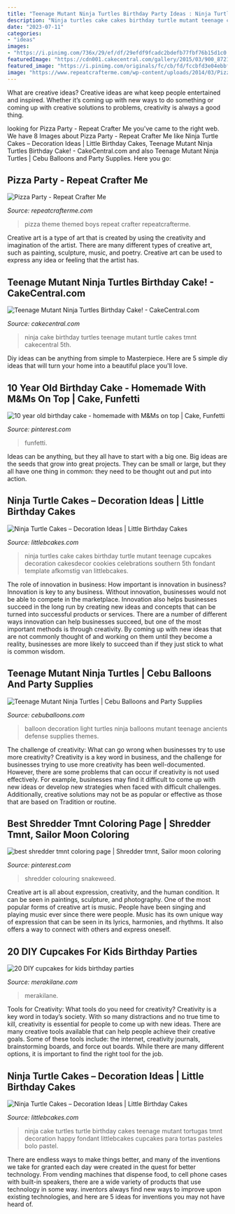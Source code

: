```yaml
---
title: "Teenage Mutant Ninja Turtles Birthday Party Ideas : Ninja Turtles Cake Cakes Birthday Turtle Mutant Teenage Cupcakes Decoration Cakesdecor Cookies Celebrations Southern 5th Fondant Template Afkomstig Van Littlebcakes"
description: "Ninja turtles cake cakes birthday turtle mutant teenage cupcakes decoration cakesdecor cookies celebrations southern 5th fondant template afkomstig van littlebcakes"
date: "2023-07-11"
categories:
- "ideas"
images:
- "https://i.pinimg.com/736x/29/ef/df/29efdf9fcadc2bdefb77fbf76b15d1c0.jpg"
featuredImage: "https://cdn001.cakecentral.com/gallery/2015/03/900_8721761yRn_teenage-mutant-ninja-turtles-birthday-cake.jpg"
featured_image: "https://i.pinimg.com/originals/fc/cb/fd/fccbfd3e04ebbf712201a55187c3b03b.jpg"
image: "https://www.repeatcrafterme.com/wp-content/uploads/2014/03/PizzaPartyGraphic21.jpg"
---
```



What are creative ideas?
Creative ideas are what keep people entertained and inspired. Whether it’s coming up with new ways to do something or coming up with creative solutions to problems, creativity is always a good thing.

	

		
looking for Pizza Party - Repeat Crafter Me you've came to the right web. We have 8 Images about Pizza Party - Repeat Crafter Me like Ninja Turtle Cakes – Decoration Ideas | Little Birthday Cakes, Teenage Mutant Ninja Turtles Birthday Cake! - CakeCentral.com and also Teenage Mutant Ninja Turtles | Cebu Balloons and Party Supplies. Here you go:
		
    
## Pizza Party - Repeat Crafter Me

<img loading=lazy src="https://www.repeatcrafterme.com/wp-content/uploads/2014/03/PizzaPartyGraphic21.jpg" onerror="this.onerror=null;this.src='https://tse2.mm.bing.net/th?id=OIP.x3cn5S2sL1bgoyFOzka7EAHaFt&amp;pid=15.1';" alt="Pizza Party - Repeat Crafter Me">

_Source: repeatcrafterme.com_

>pizza theme themed boys repeat crafter repeatcrafterme. 

	

Creative art is a type of art that is created by using the creativity and imagination of the artist. There are many different types of creative art, such as painting, sculpture, music, and poetry. Creative art can be used to express any idea or feeling that the artist has.

    
## Teenage Mutant Ninja Turtles Birthday Cake! - CakeCentral.com

<img loading=lazy src="https://cdn001.cakecentral.com/gallery/2015/03/900_8721761yRn_teenage-mutant-ninja-turtles-birthday-cake.jpg" onerror="this.onerror=null;this.src='https://tse3.mm.bing.net/th?id=OIP.5G4TkprXT1wxtei5hL2rLgHaJ4&amp;pid=15.1';" alt="Teenage Mutant Ninja Turtles Birthday Cake! - CakeCentral.com">

_Source: cakecentral.com_

>ninja cake birthday turtles teenage mutant turtle cakes tmnt cakecentral 5th. 

	

Diy ideas can be anything from simple to Masterpiece. Here are 5 simple diy ideas that will turn your home into a beautiful place you'll love.

    
## 10 Year Old Birthday Cake - Homemade With M&amp;Ms On Top | Cake, Funfetti

<img loading=lazy src="https://i.pinimg.com/originals/fc/cb/fd/fccbfd3e04ebbf712201a55187c3b03b.jpg" onerror="this.onerror=null;this.src='https://tse4.mm.bing.net/th?id=OIP.LTsNaCiXvX5d2pV8Oz7LRAHaJ4&amp;pid=15.1';" alt="10 year old birthday cake - homemade with M&amp;Ms on top | Cake, Funfetti">

_Source: pinterest.com_

>funfetti. 

	

Ideas can be anything, but they all have to start with a big one. Big ideas are the seeds that grow into great projects. They can be small or large, but they all have one thing in common: they need to be thought out and put into action.

    
## Ninja Turtle Cakes – Decoration Ideas | Little Birthday Cakes

<img loading=lazy src="http://www.littlebcakes.com/wp-content/uploads/2014/01/Ninja-Turtle-Cake.jpg" onerror="this.onerror=null;this.src='https://tse3.mm.bing.net/th?id=OIP.8v4_W7WAzE4i7LpRYwa1tAHaGB&amp;pid=15.1';" alt="Ninja Turtle Cakes – Decoration Ideas | Little Birthday Cakes">

_Source: littlebcakes.com_

>ninja turtles cake cakes birthday turtle mutant teenage cupcakes decoration cakesdecor cookies celebrations southern 5th fondant template afkomstig van littlebcakes. 

	

The role of innovation in business: How important is innovation in business?
Innovation is key to any business. Without innovation, businesses would not be able to compete in the marketplace. Innovation also helps businesses succeed in the long run by creating new ideas and concepts that can be turned into successful products or services. There are a number of different ways innovation can help businesses succeed, but one of the most important methods is through creativity. By coming up with new ideas that are not commonly thought of and working on them until they become a reality, businesses are more likely to succeed than if they just stick to what is common wisdom.

    
## Teenage Mutant Ninja Turtles | Cebu Balloons And Party Supplies

<img loading=lazy src="http://www.cebuballoons.com/wp-content/uploads/2014/10/Defense-of-the-Ancients-Light-Green-White-Balloon-Decoration.jpg" onerror="this.onerror=null;this.src='https://tse2.mm.bing.net/th?id=OIP.1ieIitKK57bmGF_HecFPjAHaFk&amp;pid=15.1';" alt="Teenage Mutant Ninja Turtles | Cebu Balloons and Party Supplies">

_Source: cebuballoons.com_

>balloon decoration light turtles ninja balloons mutant teenage ancients defense supplies themes. 

	

The challenge of creativity: What can go wrong when businesses try to use more creativity?
Creativity is a key word in business, and the challenge for businesses trying to use more creativity has been well-documented. However, there are some problems that can occur if creativity is not used effectively. For example, businesses may find it difficult to come up with new ideas or develop new strategies when faced with difficult challenges. Additionally, creative solutions may not be as popular or effective as those that are based on Tradition or routine.

    
## Best Shredder Tmnt Coloring Page | Shredder Tmnt, Sailor Moon Coloring

<img loading=lazy src="https://i.pinimg.com/736x/29/ef/df/29efdf9fcadc2bdefb77fbf76b15d1c0.jpg" onerror="this.onerror=null;this.src='https://tse1.mm.bing.net/th?id=OIP.d2Jcug_k3KJVD-hzmNy8OgHaHl&amp;pid=15.1';" alt="best shredder tmnt coloring page | Shredder tmnt, Sailor moon coloring">

_Source: pinterest.com_

>shredder colouring snakeweed. 

	

Creative art is all about expression, creativity, and the human condition. It can be seen in paintings, sculpture, and photography. One of the most popular forms of creative art is music. People have been singing and playing music ever since there were people. Music has its own unique way of expression that can be seen in its lyrics, harmonies, and rhythms. It also offers a way to connect with others and express oneself.

    
## 20 DIY Cupcakes For Kids Birthday Parties

<img loading=lazy src="https://www.merakilane.com/wp-content/uploads/2015/02/20-DIY-cupcakes-for-kids-birthday-parties.jpg" onerror="this.onerror=null;this.src='https://tse4.mm.bing.net/th?id=OIP.74Nl9UMryYPfWMChAi68fAHaLH&amp;pid=15.1';" alt="20 DIY cupcakes for kids birthday parties">

_Source: merakilane.com_

>merakilane. 

	

Tools for Creativity: What tools do you need for creativity?
Creativity is a key word in today’s society. With so many distractions and no true time to kill, creativity is essential for people to come up with new ideas. There are many creative tools available that can help people achieve their creative goals. Some of these tools include: the internet, creativity journals, brainstorming boards, and force out boards. While there are many different options, it is important to find the right tool for the job.

    
## Ninja Turtle Cakes – Decoration Ideas | Little Birthday Cakes

<img loading=lazy src="http://www.littlebcakes.com/wp-content/uploads/2014/01/Teenage-Mutant-Ninja-Turtles-Birthday-Cake-755x1024.jpg" onerror="this.onerror=null;this.src='https://tse3.mm.bing.net/th?id=OIP.KcaTqfQi_ubr4gHxpSGTIgHaKC&amp;pid=15.1';" alt="Ninja Turtle Cakes – Decoration Ideas | Little Birthday Cakes">

_Source: littlebcakes.com_

>ninja cake turtles turtle birthday cakes teenage mutant tortugas tmnt decoration happy fondant littlebcakes cupcakes para tortas pasteles bolo pastel. 

	

There are endless ways to make things better, and many of the inventions we take for granted each day were created in the quest for better technology. From vending machines that dispense food, to cell phone cases with built-in speakers, there are a wide variety of products that use technology in some way. inventors always find new ways to improve upon existing technologies, and here are 5 ideas for inventions you may not have heard of.

